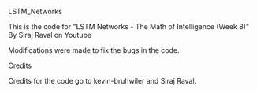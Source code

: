 LSTM_Networks

This is the code for "LSTM Networks - The Math of Intelligence (Week 8)" By Siraj Raval on Youtube

Modifications were made to fix the bugs in the code.


Credits

Credits for the code go to kevin-bruhwiler and Siraj Raval.